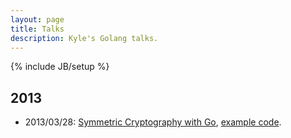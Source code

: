 ```yaml
---
layout: page
title: Talks
description: Kyle's Golang talks.
---
```

{% include JB/setup %}

## 2013

* 2013/03/28: [Symmetric Cryptography with Go](http://talks.gokyle.org/denver.gophers/March28.slide),
[example code](https://github.com/gokyle/marchat).

